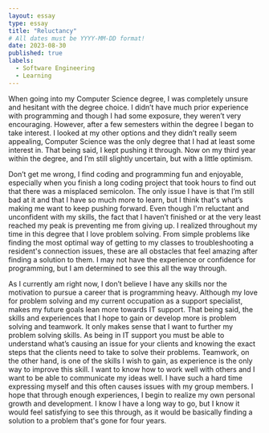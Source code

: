 ```yaml
---
layout: essay
type: essay
title: "Reluctancy"
# All dates must be YYYY-MM-DD format!
date: 2023-08-30
published: true
labels:
  - Software Engineering
  - Learning
---
```

  When going into my Computer Science degree, I was completely unsure and hesitant with the degree choice. I didn’t have much prior experience with programming and though I had some exposure, they weren’t very encouraging. However, after a few semesters within the degree I began to take interest. I looked at my other options and they didn’t really seem appealing, Computer Science was the only degree that I had at least some interest in. That being said, I kept pushing it through. Now on my third year within the degree, and I’m still slightly uncertain, but with a little optimism. 

  Don’t get me wrong, I find coding and programming fun and enjoyable, especially when you finish a long coding project that took hours to find out that there was a misplaced semicolon. The only issue I have is that I’m still bad at it and that I have so much more to learn, but I think that's what’s making me want to keep pushing forward. Even though I'm reluctant and unconfident with my skills, the fact that I haven’t finished or at the very least reached my peak is preventing me from giving up. I realized throughout my time in this degree that I love problem solving. From simple problems like finding the most optimal way of getting to my classes to troubleshooting a resident's connection issues, these are all obstacles that feel amazing after finding a solution to them. I may not have the experience or confidence for programming, but I am determined to see this all the way through.

  As I currently am right now, I don’t believe I have any skills nor the motivation to pursue a career that is programming heavy. Although my love for problem solving and my current occupation as a support specialist, makes my future goals lean more towards IT support. That being said, the skills and experiences that I hope to gain or develop more is problem solving and teamwork. It only makes sense that I want to further my problem solving skills. As being in IT support you must be able to understand what’s causing an issue for your clients and knowing the exact steps that the clients need to take to solve their problems. Teamwork, on the other hand, is one of the skills I wish to gain, as experience is the only way to improve this skill. I want to know how to work well with others and I want to be able to communicate my ideas well. I have such a hard time expressing myself and this often causes issues with my group members. I hope that through enough experiences, I begin to realize my own personal growth and development. I know I have a long way to go, but I know it would feel satisfying to see this through, as it would be basically finding a solution to a problem that's gone for four years.
